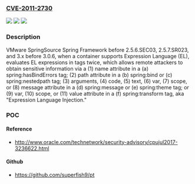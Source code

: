 ### [CVE-2011-2730](https://cve.mitre.org/cgi-bin/cvename.cgi?name=CVE-2011-2730)
![](https://img.shields.io/static/v1?label=Product&message=n%2Fa&color=blue)
![](https://img.shields.io/static/v1?label=Version&message=n%2Fa&color=blue)
![](https://img.shields.io/static/v1?label=Vulnerability&message=n%2Fa&color=brighgreen)

### Description

VMware SpringSource Spring Framework before 2.5.6.SEC03, 2.5.7.SR023, and 3.x before 3.0.6, when a container supports Expression Language (EL), evaluates EL expressions in tags twice, which allows remote attackers to obtain sensitive information via a (1) name attribute in a (a) spring:hasBindErrors tag; (2) path attribute in a (b) spring:bind or (c) spring:nestedpath tag; (3) arguments, (4) code, (5) text, (6) var, (7) scope, or (8) message attribute in a (d) spring:message or (e) spring:theme tag; or (9) var, (10) scope, or (11) value attribute in a (f) spring:transform tag, aka "Expression Language Injection."

### POC

#### Reference
- http://www.oracle.com/technetwork/security-advisory/cpujul2017-3236622.html

#### Github
- https://github.com/superfish9/pt

